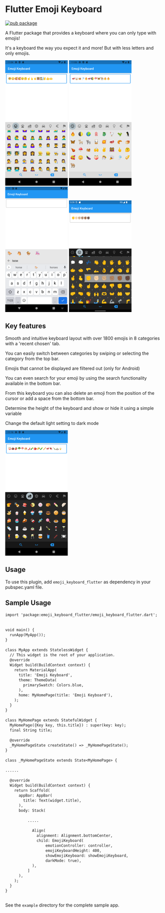 # Flutter Emoji Keyboard

[![pub package](https://img.shields.io/pub/v/emoji_keyboard_flutter.svg)](https://pub.dartlang.org/packages/emoji_keyboard_flutter)

A Flutter package that provides a keyboard where you can only type with emojis!

It's a keyboard the way you expect it and more! But with less letters and only emojis.


<a href="https://raw.githubusercontent.com/Grabot/flutter_emoji_keyboard/main/example_images/Screenshot_1621415098.png"><img src="https://raw.githubusercontent.com/Grabot/flutter_emoji_keyboard/main/example_images/Screenshot_1621415098.png" width="200"></a>
<a href="https://raw.githubusercontent.com/Grabot/flutter_emoji_keyboard/main/example_images/Screenshot_1621415191.png"><img src="https://raw.githubusercontent.com/Grabot/flutter_emoji_keyboard/main/example_images/Screenshot_1621415191.png" width="200"></a>
<a href="https://raw.githubusercontent.com/Grabot/flutter_emoji_keyboard/main/example_images/Screenshot_1628774420.png"><img src="https://raw.githubusercontent.com/Grabot/flutter_emoji_keyboard/main/example_images/Screenshot_1628774420.png" width="200"></a>
<a href="https://raw.githubusercontent.com/Grabot/flutter_emoji_keyboard/main/example_images/Screenshot_1628774420.png"><img src="https://raw.githubusercontent.com/Grabot/flutter_emoji_keyboard/main/example_images/Screenshot_1649252387.png" width="200"></a>



## Key features

Smooth and intuitive keyboard layout with over 1800 emojis in 8 categories with a 'recent chosen' tab.

You can easily switch between categories by swiping or selecting the category from the top bar.

Emojis that cannot be displayed are filtered out (only for Android)

You can even search for your emoji by using the search functionality available in the bottom bar.

From this keyboard you can also delete an emoji from the position of the cursor or add a space from the bottom bar.

Determine the height of the keyboard and show or hide it using a simple variable

Change the default light setting to dark mode

<a href="https://raw.githubusercontent.com/Grabot/flutter_emoji_keyboard/main/example_images/Screenshot_1621415774.png"><img src="https://raw.githubusercontent.com/Grabot/flutter_emoji_keyboard/main/example_images/Screenshot_1621415774.png" width="200"></a>


## Usage
To use this plugin, add `emoji_keyboard_flutter` as dependency in your pubspec.yaml file.

## Sample Usage
```
import 'package:emoji_keyboard_flutter/emoji_keyboard_flutter.dart';


void main() {
  runApp(MyApp());
}

class MyApp extends StatelessWidget {
  // This widget is the root of your application.
  @override
  Widget build(BuildContext context) {
    return MaterialApp(
      title: 'Emoji Keyboard',
      theme: ThemeData(
        primarySwatch: Colors.blue,
      ),
      home: MyHomePage(title: 'Emoji Keyboard'),
    );
  }
}

class MyHomePage extends StatefulWidget {
  MyHomePage({Key key, this.title}) : super(key: key);
  final String title;

  @override
  _MyHomePageState createState() => _MyHomePageState();
}

class _MyHomePageState extends State<MyHomePage> {

......

  @override
  Widget build(BuildContext context) {
    return Scaffold(
      appBar: AppBar(
        title: Text(widget.title),
      ),
      body: Stack(

          .....

            Align(
              alignment: Alignment.bottomCenter,
              child: EmojiKeyboard(
                  emotionController: controller,
                  emojiKeyboardHeight: 400,
                  showEmojiKeyboard: showEmojiKeyboard,
                  darkMode: true),
            ),
          ]
      ),
    );
  }
}


```
See the `example` directory for the complete sample app.
